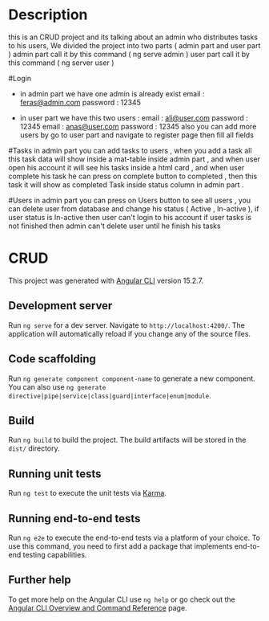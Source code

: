# Description
this is an CRUD project and its talking about an admin who distributes tasks to his users,
We divided the project into two parts ( admin part and user part )
admin part call it by this command ( ng serve admin )
user part call it by this command ( ng server user )

#Login
* in admin part we have one admin is already exist
    email : feras@admin.com
    password : 12345


* in user part we have this two users :
    email : ali@user.com
	password : 12345
	email : anas@user.com
	password : 12345
also you can add more users by go to user part and navigate to register page then fill all fields


#Tasks
in admin part you can add tasks to users ,
when you add a task all this task data will show inside a mat-table inside admin part ,
and when user open his account it will see his tasks inside a html card ,
and when user complete his task he can press on complete button to completed ,
then this task it will show as completed Task inside status column in admin part .

#Users
in admin part you can press on Users button to see all users ,
you can delete user from database and change his status ( Active , In-active ),
if user status is In-active then user can't login to his account
if user tasks is not finished then admin can't delete user until he finish his tasks



# CRUD

This project was generated with [Angular CLI](https://github.com/angular/angular-cli) version 15.2.7.

## Development server

Run `ng serve` for a dev server. Navigate to `http://localhost:4200/`. The application will automatically reload if you change any of the source files.

## Code scaffolding

Run `ng generate component component-name` to generate a new component. You can also use `ng generate directive|pipe|service|class|guard|interface|enum|module`.

## Build

Run `ng build` to build the project. The build artifacts will be stored in the `dist/` directory.

## Running unit tests

Run `ng test` to execute the unit tests via [Karma](https://karma-runner.github.io).

## Running end-to-end tests

Run `ng e2e` to execute the end-to-end tests via a platform of your choice. To use this command, you need to first add a package that implements end-to-end testing capabilities.

## Further help

To get more help on the Angular CLI use `ng help` or go check out the [Angular CLI Overview and Command Reference](https://angular.io/cli) page.
